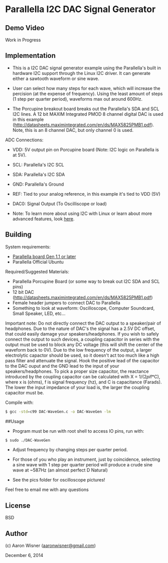 # Parallella I2C DAC Signal Generator

## Demo Video

Work in Progress

## Implementation


* This is a I2C DAC signal generator example using the Parallella's built in hardware I2C support through the Linux I2C driver. It can generate either a sawtooth waveform or sine wave. 

* User can select how many steps for each wave, which will increase the percision (at the expense of frequency). Using the least amount of steps (1 step per quarter period), waveforms max out around 600Hz. 

* The Porcupine breakout board breaks out the Parallella's SDA and SCL I2C lines. A 12 bit MAXIM Integrated PMOD 8 channel digital DAC is used in this example (http://datasheets.maximintegrated.com/en/ds/MAX5825PMB1.pdf).
Note, this is an 8 channel DAC, but only channel 0 is used.

ADC Connections:

* VDD: 5V output pin on Porcupine board (Note: I2C logic on Parallella is at 5V).
* SCL: Parallella's I2C SCL
* SDA: Parallella's I2C SDA
* GND: Parallella's Ground
* REF: Tied to your analog reference, in this example it's tied to VDD (5V)
* DAC0: Signal Output (To Oscilliscope or load)

* Note: To learn more about using I2C with Linux or learn about more advanced features, look [here](http://elinux.org/Interfacing_with_I2C_Devices).

## Building

System requirements:

* [Parallella board Gen 1.1 or later](http://www.parallella.org/)
* Parallella Official Ubuntu


Required/Suggested Materials:

* Parallella Porcupine Board (or some way to break out I2C SDA and SCL pins)
* 12 bit DAC (http://datasheets.maximintegrated.com/en/ds/MAX5825PMB1.pdf)
* Female header jumpers to connect DAC to Parallella
* Something to look at waveform: Oscilloscope, Computer Soundcard, Small Speaker, LED, etc... 

Important note:
Do not directly connect the DAC output to a speaker/pair of headphones. Due to the nature of DAC's the signal has a 2.5V DC offset, that could easily damage your speakers/headphones. If you wish to safely connect the output to such devices, a coupling capacitor in series with the output must be used to block any DC voltage (this will shift the center of the waveform back to 0V). Due to the low frequency of the output, a larger electrolytic capactor should be used, so it doesn't act too much like a high pass filter and attenuate the signal. Hook the positive lead of the capacitor to the DAC ouput and the GND lead to the input of your speakers/headphones. To pick a proper size capacitor, the reactance introduced by the coupling capacitor can be calculated with X = 1/(2*pi*f*C), where x is  (ohms), f is signal frequency (hz), and C is capacitance (Farads). The lower the input impedance of your load is, the larger the coupling capacitor must be.


Compile with:

```bash
$ gcc -std=c99 DAC-WaveGen.c -o DAC-WaveGen -lm
```

##Usage

* Program must be run with root shell to access IO pins, run with:
```bash
$ sudo ./DAC-WaveGen
```
* Adjust frequency by changing steps per quarter period.
* For those of you who play an instrument, just by coincidence, selecting a sine wave with 1 step per quarter period will produce a crude sine wave at ~587Hz (an almost perfect D Natural)


* See the pics folder for oscilloscope pictures!

Feel free to email me with any questions

## License
BSD


## Author

(c) Aaron Wisner (aaronwisner@gmail.com)

December 6, 2014
